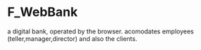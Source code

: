 # F_WebBank

a digital bank, operated by the browser.
acomodates employees (teller,manager,director) and also the clients.


